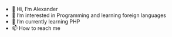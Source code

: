 - 👋 Hi, I’m Alexander
- 👀 I’m interested in Programming and learning foreign languages
- 🌱 I’m currently learning PHP
- 📫 How to reach me 

<!---
AlessandroWea/AlessandroWea is a ✨ special ✨ repository because its `README.md` (this file) appears on your GitHub profile.
You can click the Preview link to take a look at your changes.
--->
